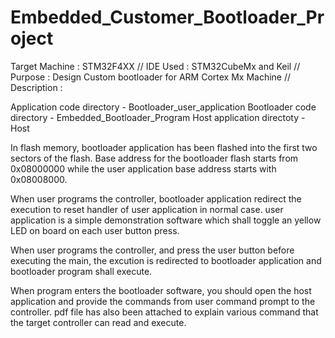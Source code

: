 # Embedded_Customer_Bootloader_Project
Target Machine : STM32F4XX //
IDE Used	     : STM32CubeMx and Keil //
Purpose		     : Design Custom bootloader for ARM Cortex Mx Machine //
Description	   : 

Application code directory - Bootloader_user_application
Bootloader code directory  - Embedded_Bootloader_Program
Host application directoty - Host

In flash memory, bootloader application has been flashed into the first two sectors of the flash. Base address for the bootloader flash starts from 0x08000000 while the user application base address starts with 0x08008000.

When user programs the controller, bootloader application redirect the execution to reset handler of user application in normal case. user application is a simple demonstration software which shall toggle an yellow LED on board on each user button press.

When user programs the controller, and press the user button before executing the main, the excution is redirected to bootloader application and bootloader program shall execute.

When program enters the bootloader software, you should open the host application and provide the commands from user command prompt to the controller.
pdf file has also been attached to explain various command that the target controller can read and execute.
